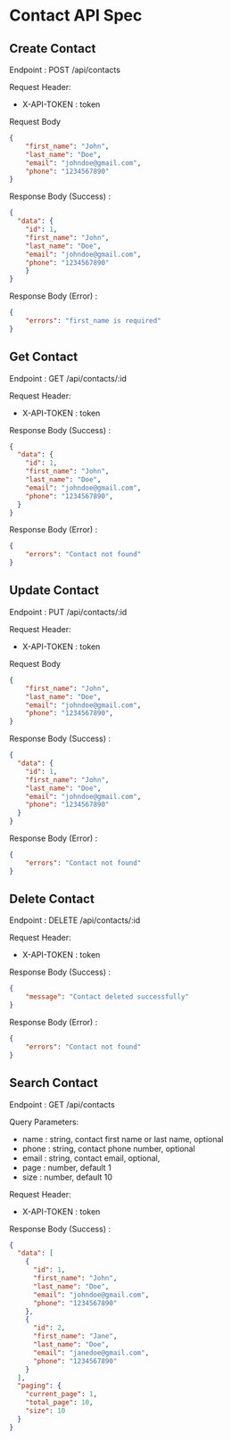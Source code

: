 # Contact API Spec

## Create Contact

Endpoint : POST /api/contacts

Request Header:
- X-API-TOKEN : token

Request Body

```json
{
    "first_name": "John",
    "last_name": "Doe",
    "email": "johndoe@gmail.com",
    "phone": "1234567890"
}
```
Response Body (Success) :

```json
{
  "data": {
    "id": 1,
    "first_name": "John",
    "last_name": "Doe",
    "email": "johndoe@gmail.com",
    "phone": "1234567890"
    }
}
```

Response Body (Error) :

```json
{
    "errors": "first_name is required"
}
```

## Get Contact

Endpoint : GET /api/contacts/:id

Request Header:
- X-API-TOKEN : token

Response Body (Success) :

```json
{
  "data": {
    "id": 1,
    "first_name": "John",
    "last_name": "Doe",
    "email": "johndoe@gmail.com",
    "phone": "1234567890",
  }
} 
```

Response Body (Error) :

```json
{
    "errors": "Contact not found"
}
```

## Update Contact

Endpoint : PUT /api/contacts/:id

Request Header:
- X-API-TOKEN : token

Request Body

```json
{
    "first_name": "John",
    "last_name": "Doe",
    "email": "johndoe@gmail.com",
    "phone": "1234567890",
}
```

Response Body (Success) :

```json
{
  "data": {
    "id": 1,
    "first_name": "John",
    "last_name": "Doe",
    "email": "johndoe@gmail.com",
    "phone": "1234567890"
  }
}
```

Response Body (Error) :

```json
{
    "errors": "Contact not found"
}
```

## Delete Contact

Endpoint : DELETE /api/contacts/:id

Request Header:
- X-API-TOKEN : token

Response Body (Success) :

```json
{
    "message": "Contact deleted successfully"
}
```

Response Body (Error) :

```json
{
    "errors": "Contact not found"
}
```

## Search Contact

Endpoint : GET /api/contacts

Query Parameters:
- name : string, contact first name or last name, optional
- phone : string, contact phone number, optional
- email : string, contact email, optional,
- page : number, default 1
- size : number, default 10

Request Header:
- X-API-TOKEN : token

Response Body (Success) :

```json
{
  "data": [
    {
      "id": 1,
      "first_name": "John",
      "last_name": "Doe",
      "email": "johndoe@gmail.com",
      "phone": "1234567890"
    },
    {
      "id": 2,
      "first_name": "Jane",
      "last_name": "Doe",
      "email": "janedoe@gmail.com",
      "phone": "1234567890"
    }
  ],
  "paging": {
    "current_page": 1,
    "total_page": 10,
    "size": 10
  }
}
```
